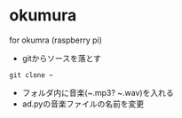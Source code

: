 # okumura
for okumra (raspberry pi)

- gitからソースを落とす
```
git clone ~
```

- フォルダ内に音楽(~.mp3? ~.wav)を入れる
- ad.pyの音楽ファイルの名前を変更
